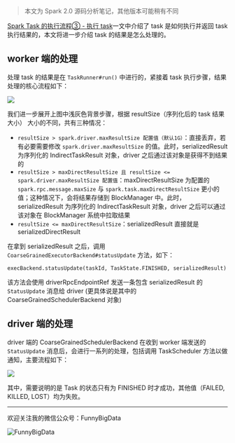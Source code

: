 > 本文为 Spark 2.0 源码分析笔记，其他版本可能稍有不同

[Spark Task 的执行流程③ - 执行 task](http://www.jianshu.com/p/8bb456cb7c77)一文中介绍了 task 是如何执行并返回 task 执行结果的，本文将进一步介绍 task 的结果是怎么处理的。

## worker 端的处理
处理 task 的结果是在 ```TaskRunner#run()``` 中进行的，紧接着 task 执行步骤，结果处理的核心流程如下：


![](http://upload-images.jianshu.io/upload_images/204749-e799dff6b2f4e5e8.jpg?imageMogr2/auto-orient/strip%7CimageView2/2/w/1240)


我们进一步展开上图中浅灰色背景步骤，根据 resultSize（序列化后的 task 结果大小） 大小的不同，共有三种情况：

* ```resultSize > spark.driver.maxResultSize 配置值（默认1G）```：直接丢弃，若有必要需要修改 ```spark.driver.maxResultSize``` 的值。此时，serializedResult 为序列化的 IndirectTaskResult 对象，driver 之后通过该对象是获得不到结果的
* ```resultSize > maxDirectResultSize 且 resultSize <= spark.driver.maxResultSize 配置值```：maxDirectResultSize 为配置的 ```spark.rpc.message.maxSize``` 与 ```spark.task.maxDirectResultSize``` 更小的值；这种情况下，会将结果存储到 BlockManager 中。此时，serializedResult 为序列化的 IndirectTaskResult 对象，driver 之后可以通过该对象在 BlockManager 系统中拉取结果
* ```resultSize <= maxDirectResultSize```：serializedResult 直接就是 serializedDirectResult

在拿到 serializedResult 之后，调用 ```CoarseGrainedExecutorBackend#statusUpdate``` 方法，如下：

```
execBackend.statusUpdate(taskId, TaskState.FINISHED, serializedResult)
```

该方法会使用 driverRpcEndpointRef 发送一条包含 serializedResult 的 ```StatusUpdate``` 消息给 driver (更具体说是其中的 CoarseGrainedSchedulerBackend 对象)

## driver 端的处理
driver 端的 CoarseGrainedSchedulerBackend 在收到 worker 端发送的 ```StatusUpdate``` 消息后，会进行一系列的处理，包括调用 TaskScheduler 方法以做通知，主要流程如下：


![](http://upload-images.jianshu.io/upload_images/204749-95cd467a373614b4.jpg?imageMogr2/auto-orient/strip%7CimageView2/2/w/1240)


其中，需要说明的是 Task 的状态只有为 FINISHED 时才成功，其他值（FAILED, KILLED, LOST）均为失败。

---

欢迎关注我的微信公众号：FunnyBigData

![FunnyBigData](http://upload-images.jianshu.io/upload_images/204749-2f217e5d38fc1bcb.jpg?imageMogr2/auto-orient/strip%7CimageView2/2/w/1240)

